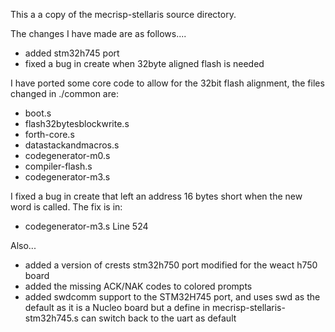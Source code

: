 This a a copy of the mecrisp-stellaris source directory.

The changes I have made are as follows....

* added stm32h745 port
* fixed a bug in create when 32byte aligned flash is needed

I have ported some core code to allow for the 32bit flash alignment, the files changed in ./common are:

* boot.s
* flash32bytesblockwrite.s
* forth-core.s
* datastackandmacros.s
* codegenerator-m0.s
* compiler-flash.s
* codegenerator-m3.s


I fixed a bug in create that left an address 16 bytes short when the new word is called. The fix is in:

* codegenerator-m3.s Line 524

Also...

* added a version of crests stm32h750 port modified for the weact h750 board
* added the missing ACK/NAK codes to colored prompts
* added swdcomm support to the STM32H745 port, and uses swd as the default as it is a Nucleo board
  but a define in mecrisp-stellaris-stm32h745.s can switch back to the uart as default


